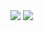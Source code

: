 <img src="https://capsule-render.vercel.app/api?type=waving&color=0:24c6dc,100:514a9d&height=250&section=header&text=mynameis%20seok&fontSize=60&descAlign=100" />

<img src="https://img.shields.io/badge/아이콘내용-바탕색?style=flat&logo=로고이름&logoColor=white"/>
